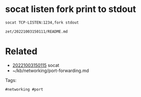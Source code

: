 # socat listen fork print to stdout
```bash
socat TCP-LISTEN:1234,fork stdout
```

` zet/20221003150111/README.md `

# Related

- [20221003150115](/zet/20221003150115/README.md) socat
- ~/kb/networking/port-forwarding.md

Tags:

    #networking #port 

